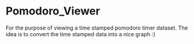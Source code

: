 # Pomodoro_Viewer
For the purpose of viewing a time stamped pomodoro timer dataset.  The idea is to convert the time stamped data into a nice graph :) 
